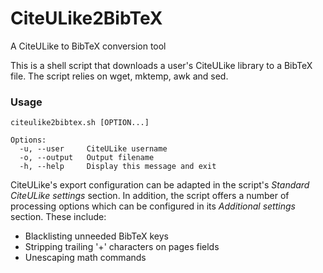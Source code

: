 CiteULike2BibTeX
================

A CiteULike to BibTeX conversion tool

This is a shell script that downloads a user's CiteULike library to a BibTeX
file. The script relies on wget, mktemp, awk and sed.

### Usage

```text
citeulike2bibtex.sh [OPTION...]

Options:
  -u, --user     CiteULike username
  -o, --output   Output filename
  -h, --help     Display this message and exit
```

CiteULike's export configuration can be adapted in the script's
_Standard CiteULike settings_ section. In addition, the script offers a number
of processing options which can be configured in its _Additional settings_
section. These include:

* Blacklisting unneeded BibTeX keys
* Stripping trailing '+' characters on pages fields
* Unescaping math commands
